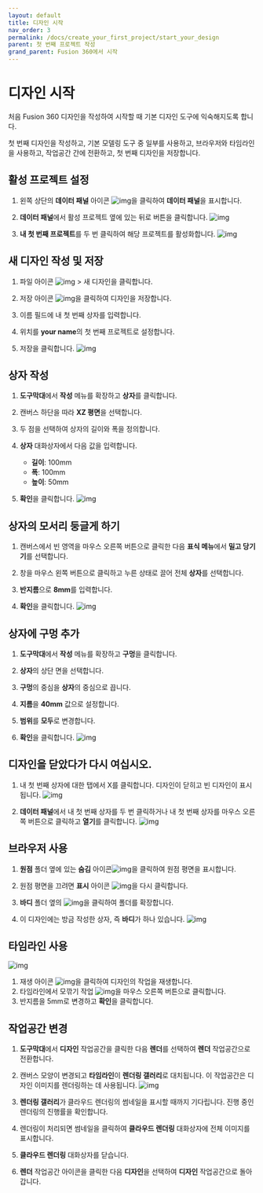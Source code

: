 ```yaml
---
layout: default
title: 디자인 시작
nav_order: 3
permalink: /docs/create_your_first_project/start_your_design
parent: 첫 번째 프로젝트 작성
grand_parent: Fusion 360에서 시작
---
```

# 디자인 시작
처음 Fusion 360 디자인을 작성하여 시작할 때 기본 디자인 도구에 익숙해지도록 합니다.

첫 번째 디자인을 작성하고, 기본 모델링 도구 중 일부를 사용하고, 브라우저와 타임라인을 사용하고, 작업공간 간에 전환하고, 첫 번째 디자인을 저장합니다.
## 활성 프로젝트 설정
1. 왼쪽 상단의 **데이터 패널** 아이콘 ![img](https://help.autodesk.com/cloudhelp/KOR/Fusion-GetStarted/images/icon/common/data-panel.png)을 클릭하여 **데이터 패널**을 표시합니다.

2. **데이터 패널**에서 활성 프로젝트 옆에 있는 뒤로 버튼을 클릭합니다.
![img](https://help.autodesk.com/cloudhelp/KOR/Fusion-GetStarted/images/menu/tt-dp-open-back.png)
3. **내 첫 번째 프로젝트**를 두 번 클릭하여 해당 프로젝트를 활성화합니다.
![img](https://help.autodesk.com/cloudhelp/KOR/Fusion-GetStarted/images/data-panel/my-first-project.png)
## 새 디자인 작성 및 저장
1. 파일 아이콘 ![img](https://help.autodesk.com/cloudhelp/KOR/Fusion-GetStarted/images/icon/common/file.png) > 새 디자인을 클릭합니다.

2. 저장 아이콘 ![img](https://help.autodesk.com/cloudhelp/KOR/Fusion-GetStarted/images/icon/common/save.png)을 클릭하여 디자인을 저장합니다.

3. 이름 필드에 내 첫 번째 상자를 입력합니다.

4. 위치를 **your name**의 첫 번째 프로젝트로 설정합니다.

5. 저장을 클릭합니다.
![img](https://help.autodesk.com/cloudhelp/KOR/Fusion-GetStarted/images/save-my-first-box-design.png)
## 상자 작성
1. **도구막대**에서 **작성** 메뉴를 확장하고 **상자**를 클릭합니다.

2. 캔버스 하단을 따라 **XZ 평면**을 선택합니다.

3. 두 점을 선택하여 상자의 길이와 폭을 정의합니다.

4. **상자** 대화상자에서 다음 값을 입력합니다.

   * **길이**: 100mm
   * **폭**: 100mm
   * **높이**: 50mm
5. **확인**을 클릭합니다.
![img](https://help.autodesk.com/cloudhelp/KOR/Fusion-GetStarted/images/ui-exercise-create-box.png)
## 상자의 모서리 둥글게 하기
1. 캔버스에서 빈 영역을 마우스 오른쪽 버튼으로 클릭한 다음 **표식 메뉴**에서 **밀고 당기기**를 선택합니다.

2. 창을 마우스 왼쪽 버튼으로 클릭하고 누른 상태로 끌어 전체 **상자**를 선택합니다.

3. **반지름**으로 **8mm**를 입력합니다.

4. **확인**을 클릭합니다.
![img](https://help.autodesk.com/cloudhelp/KOR/Fusion-GetStarted/images/ui-exercise-press-pull-fillet.png)
## 상자에 구멍 추가
1. **도구막대**에서 **작성** 메뉴를 확장하고 **구멍**을 클릭합니다.

2. **상자**의 상단 면을 선택합니다.

3. **구멍**의 중심을 **상자**의 중심으로 끕니다.

4. **지름**을 **40mm** 값으로 설정합니다.

5. **범위**를 **모두**로 변경합니다.

6. **확인**을 클릭합니다.
![img](https://help.autodesk.com/cloudhelp/KOR/Fusion-GetStarted/images/ui-exercise-create-hole.png)

## 디자인을 닫았다가 다시 여십시오.
1. 내 첫 번째 상자에 대한 탭에서 X를 클릭합니다. 디자인이 닫히고 빈 디자인이 표시됩니다.
![img](https://help.autodesk.com/cloudhelp/KOR/Fusion-GetStarted/images/data-panel-icon-close-design.png)

2. **데이터 패널**에서 내 첫 번째 상자를 두 번 클릭하거나 내 첫 번째 상자를 마우스 오른쪽 버튼으로 클릭하고 **열기**를 클릭합니다.
![img](https://help.autodesk.com/cloudhelp/KOR/Fusion-GetStarted/images/data-panel-right-click-open.png)
## 브라우저 사용
1. **원점** 폴더 옆에 있는 **숨김** 아이콘![img](https://help.autodesk.com/cloudhelp/KOR/Fusion-GetStarted/images/icon/browser/hidden.png)을 클릭하여 원점 평면을 표시합니다.

2. 원점 평면을 끄려면 **표시** 아이콘 ![img](https://help.autodesk.com/cloudhelp/KOR/Fusion-GetStarted/images/icon/browser/visible.png)을 다시 클릭합니다.

3. **바디** 폴더 옆의 ![img](https://help.autodesk.com/cloudhelp/KOR/Fusion-GetStarted/images/icon-browser-expand.png)을 클릭하여 폴더를 확장합니다.

4. 이 디자인에는 방금 작성한 상자, 즉 **바디**가 하나 있습니다.
![img](https://help.autodesk.com/cloudhelp/KOR/Fusion-GetStarted/images/ui-exercise-use-browser.png)
## 타임라인 사용
![img](https://help.autodesk.com/cloudhelp/KOR/Fusion-GetStarted/images/ui-exercise-use-timeline.png)
1. 재생 아이콘 ![img](https://help.autodesk.com/cloudhelp/KOR/Fusion-GetStarted/images/icon-timeline-replay-2.png)을 클릭하여 디자인의 작업을 재생합니다.
2. 타임라인에서 모깎기 작업 ![img](https://help.autodesk.com/cloudhelp/KOR/Fusion-GetStarted/images/icon/common/fillet.png)을 마우스 오른쪽 버튼으로 클릭합니다.
3. 반지름을 5mm로 변경하고 **확인**을 클릭합니다.

## 작업공간 변경
1. **도구막대**에서 **디자인** 작업공간을 클릭한 다음 **렌더**를 선택하여 **렌더** 작업공간으로 전환합니다.

2. 캔버스 모양이 변경되고 **타임라인**이 **렌더링 갤러리**로 대치됩니다. 이 작업공간은 디자인 이미지를 렌더링하는 데 사용됩니다.
![img](https://help.autodesk.com/cloudhelp/KOR/Fusion-GetStarted/images/ui-exercise-rendering-gallery.png)
3. **렌더링 갤러리**가 클라우드 렌더링의 썸네일을 표시할 때까지 기다립니다. 진행 중인 렌더링의 진행률을 확인합니다.

4. 렌더링이 처리되면 썸네일을 클릭하여 **클라우드 렌더링** 대화상자에 전체 이미지를 표시합니다.

5. **클라우드 렌더링** 대화상자를 닫습니다.

6. **렌더** 작업공간 아이콘을 클릭한 다음 **디자인**을 선택하여 **디자인** 작업공간으로 돌아갑니다.